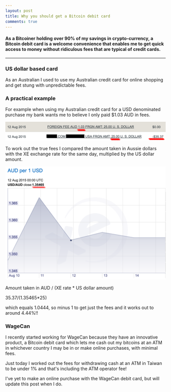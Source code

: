 ```yaml
---
layout: post
title: Why you should get a Bitcoin debit card
comments: true
---
```


#### As a Bitcoiner holding over 90% of my savings in crypto-currency, a Bitcoin debit card is a welcome convenience that enables me to get quick access to money without ridiculous fees that are typical of credit cards.
-----

### US dollar based card

As an Australian I used to use my Australian credit card for online shopping and get stung with unpredictable fees.

### A practical example

For example when using my Australian credit card for a USD denominated purchase my bank wants me to believe I only paid $1.03 AUD in fees.

![bank fees](/images/bankfees.png)

To work out the true fees I compared the amount taken in Aussie dollars with the XE exchange rate for the same day, multiplied by the US dollar amount.

![XE spot rate](/images/xerate.png)

Amount taken in AUD / (XE rate * US dollar amount)

$35.37/(1.35465*$25)

which equals 1.0444, so minus 1 to get just the fees and it works out to around 4.44%!!

### WageCan

I recently started working for WageCan because they have an innovative product, a Bitcoin debit card which lets me cash out my bitcoins at an ATM in whichever country I may be in or make online purchases, with minimal fees.

Just today I worked out the fees for withdrawing cash at an ATM in Taiwan to be under 1% and that's including the ATM operator fee!

I've yet to make an online purchase with the WageCan debit card, but will update this post when I do.
